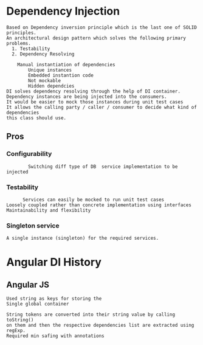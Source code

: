 
# Dependency Injection
    Based on Dependency inversion principle which is the last one of SOLID principles.
    An architectural design pattern which solves the following primary problems.
      1. Testability
      2. Dependency Resolving
        
        Manual instantiation of dependencies
            Unique instances 
            Embedded instantion code
            Not mockable
            Hidden dependcies
    DI solves dependency resolving through the help of DI container.
    Dependency instances are being injected into the consumers.
    It would be easier to mock those instances during unit test cases 
    It allows the calling party / caller / consumer to decide what kind of dependencies
    this class should use.
   ## Pros
   ### Configurability
		    Switching diff type of DB  service implementation to be injected  
   ### Testability
	      Services can easily be mocked to run unit test cases
    Loosely coupled rather than concrete implementation using interfaces
    Maintainability and flexibility
  ### Singleton service
    A single instance (singleton) for the required services.
    
 # Angular DI History
  ## Angular JS
    Used string as keys for storing the  
    Single global container 
    
    String tokens are converted into their string value by calling toString()
    on them and then the respective dependencies list are extracted using regExp.
    Required min safing with annotations 

